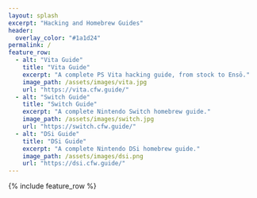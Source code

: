 ```yaml
---
layout: splash
excerpt: "Hacking and Homebrew Guides"
header:
  overlay_color: "#1a1d24"
permalink: /
feature_row:
  - alt: "Vita Guide"
    title: "Vita Guide"
    excerpt: "A complete PS Vita hacking guide, from stock to Ensō."
    image_path: /assets/images/vita.jpg
    url: "https://vita.cfw.guide/"
  - alt: "Switch Guide"
    title: "Switch Guide"
    excerpt: "A complete Nintendo Switch homebrew guide."
    image_path: /assets/images/switch.jpg
    url: "https://switch.cfw.guide/"
  - alt: "DSi Guide"
    title: "DSi Guide"
    excerpt: "A complete Nintendo DSi homebrew guide."
    image_path: /assets/images/dsi.png
    url: "https://dsi.cfw.guide/"
---
```


{% include feature_row %}
